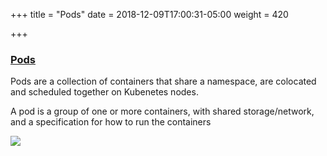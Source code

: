 +++
title = "Pods"
date = 2018-12-09T17:00:31-05:00
weight = 420

+++

### [Pods](https://kubernetes.io/docs/concepts/workloads/pods/pod/)

Pods are a collection of containers that share a namespace, are colocated and scheduled together on Kubenetes nodes.

A pod is a group of one or more containers, with shared storage/network, and a specification for how to run the containers

![](/images/pods.png)




